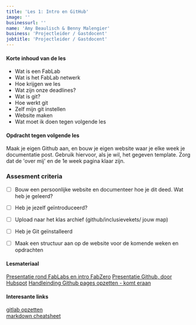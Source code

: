 ```yaml
---
title: 'Les 1: Intro en GitHub'
image: ''
businessurl: ''
name: 'Amy Beaulisch & Benny Malengier'
business: 'Projectleider / Gastdocent'
jobtitle: 'Projectleider / Gastdocent'
---
```

> 
#### Korte inhoud van de les
- Wat is een FabLab
- Wat is het FabLab netwerk
- Hoe krijgen we les
- Wat zijn onze deadlines?
- Wat is git?
- Hoe werkt git
- Zelf mijn git instellen
- Website maken
- Wat moet ik doen tegen volgende les

#### Opdracht tegen volgende les
Maak je eigen Github aan, en bouw je eigen website waar je elke week je documentatie post. Gebruik hiervoor, als je wil, het gegeven template. Zorg dat de 'over mij' en de 1e week pagina klaar zijn. 

### Assesment criteria
- [ ] Bouw een persoonlijke website en documenteer hoe je dit deed. Wat heb je geleerd?
- [ ] Heb je jezelf geïntroduceerd?
- [ ] Upload naar het klas archief (github/inclusievekets/ jouw map)
- [ ] Heb je Git geïnstalleerd
- [ ] Maak een structuur aan op de website voor de komende weken en opdrachten


#### Lesmateriaal
[Presentatie rond FabLabs en intro FabZero](../assets/images/Lesson1/Intro_tot_FabZero.pdf)
[Presentatie Github, door Hubspot](../assets/images/Lesson1/BasisGithub_Hubspot.pdf)
[Handleinding Github pages opzetten - komt eraan]()


#### Interesante links 
[gitlab opzetten](https://docs.gitlab.com/ee/gitlab-basics/start-using-git.html)  
[markdown cheatsheet](https://github.com/adam-p/markdown-here/wiki/Markdown-Cheatsheet#links)
